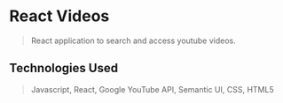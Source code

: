 # React Videos
> React application to search and access youtube videos.

## Technologies Used
> Javascript, React, Google YouTube API, Semantic UI, CSS, HTML5